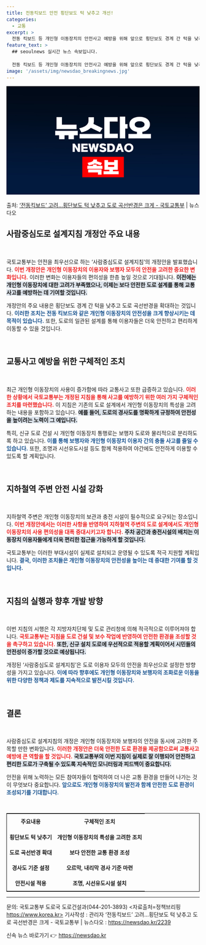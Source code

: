 ```yaml
---
title: 전동킥보드 안전 횡단보도 턱 낮추고 개선!
categories:
  - 교통
excerpt: >
  전동 킥보드 등 개인형 이동장치의 안전사고 예방을 위해 앞으로 횡단보도 경계 간 턱을 낮추고 도로 곡선반경을…
feature_text: >
  ## seoulnews 실시간 뉴스 속보입니다.

  전동 킥보드 등 개인형 이동장치의 안전사고 예방을 위해 앞으로 횡단보도 경계 간 턱을 낮추고 도로 곡선반경을…
image: '/assets/img/newsdao_breakingnews.jpg'
---
```


![뉴스다오 속보](/assets/img/newsdao_breakingnews.jpg)

<p>출처: <a href="https://newsdao.kr/2239" rel="dofollow">‘전동킥보드’ 고려…횡단보도 턱 낮추고 도로 곡선반경은 크게 - 국토교통부</a> | 뉴스다오</p>

<h2 data-ke-size="size26">사람중심도로 설계지침 개정안 주요 내용</h2>

<p data-ke-size="size16">&nbsp;</p>

국토교통부는 안전을 최우선으로 하는 ‘사람중심도로 설계지침’의 개정안을 발표했습니다. <b><span style="color: #ee2323;">이번 개정안은 개인형 이동장치의 이용자와 보행자 모두의 안전을 고려한 중요한 변화입니다.</span></b> 이러한 변화는 이용자들의 편의성을 한층 높일 것으로 기대됩니다. <b><span style="background-color: #21538527;">이전에는 개인형 이동장치에 대한 고려가 부족했으나, 이제는 보다 안전한 도로 설계를 통해 교통사고를 예방하는 데 기여할 것입니다.</span></b>

개정안의 주요 내용은 횡단보도 경계 간 턱을 낮추고 도로 곡선반경을 확대하는 것입니다. <b><span style="color: #1a5490;">이러한 조치는 전동 킥보드와 같은 개인형 이동장치의 안전성을 크게 향상시키는 데 목적이 있습니다.</span></b> 또한, 도로의 일관된 설계를 통해 이용자들은 더욱 안전하고 편리하게 이동할 수 있을 것입니다.

<p data-ke-size="size16">&nbsp;</p>

<h2 data-ke-size="size26">교통사고 예방을 위한 구체적인 조치</h2>

<p data-ke-size="size16">&nbsp;</p>

최근 개인형 이동장치의 사용이 증가함에 따라 교통사고 또한 급증하고 있습니다. <b><span style="color: #ee2323;">이러한 상황에서 국토교통부는 개정된 지침을 통해 사고를 예방하기 위한 여러 가지 구체적인 조치를 마련했습니다.</span></b> 이 지침은 기존의 도로 설계에서 개인형 이동장치의 특성을 고려하는 내용을 포함하고 있습니다. <b><span style="background-color: #21538527;">예를 들어, 도로의 경사도를 명확하게 규정하여 안전성을 높이려는 노력이 그 예입니다.</span></b>

특히, 신규 도로 건설 시 개인형 이동장치 통행로는 보행자 도로와 물리적으로 분리하도록 하고 있습니다. <b><span style="color: #1a5490;">이를 통해 보행자와 개인형 이동장치 이용자 간의 충돌 사고를 줄일 수 있습니다.</span></b> 또한, 조명과 시선유도시설 등도 함께 적용하여 야간에도 안전하게 이용할 수 있도록 할 계획입니다.

<p data-ke-size="size16">&nbsp;</p>

<h2 data-ke-size="size26">지하철역 주변 안전 시설 강화</h2>

<p data-ke-size="size16">&nbsp;</p>

지하철역 주변은 개인형 이동장치의 보관과 충전 시설이 필수적으로 요구되는 장소입니다. <b><span style="color: #ee2323;">이번 개정안에서는 이러한 사항을 반영하여 지하철역 주변의 도로 설계에서도 개인형 이동장치의 사용 편의성을 대폭 증대시키고자 합니다.</span></b> <b><span style="background-color: #21538527;">주차 공간과 충전시설의 배치는 이동장치 이용자들에게 더욱 편리한 접근을 가능하게 할 것입니다.</span></b>

국토교통부는 이러한 부대시설이 실제로 설치되고 운영될 수 있도록 적극 지원할 계획입니다. <b><span style="color: #1a5490;">결국, 이러한 조치들은 개인형 이동장치의 안전성을 높이는 데 중대한 기여를 할 것입니다.</span></b> 

<p data-ke-size="size16">&nbsp;</p>

<h2 data-ke-size="size26">지침의 실행과 향후 개발 방향</h2>

<p data-ke-size="size16">&nbsp;</p>

이번 지침의 시행은 각 지방자치단체 및 도로 관리청에 의해 적극적으로 이루어져야 합니다. <b><span style="color: #ee2323;">국토교통부는 지침을 도로 건설 및 보수 작업에 반영하여 안전한 환경을 조성할 것을 촉구하고 있습니다.</span></b> <b><span style="background-color: #21538527;">또한, 신규 설치 도로에 우선적으로 적용할 계획이어서 시민들의 안전성이 증가할 것으로 예상됩니다.</span></b>

개정된 ‘사람중심도로 설계지침’은 도로 이용자 모두의 안전을 최우선으로 설정한 방향성을 가지고 있습니다. <b><span style="color: #1a5490;">이에 따라 향후에도 개인형 이동장치와 보행자의 조화로운 이동을 위한 다양한 정책과 제도를 지속적으로 발전시킬 것입니다.</span></b> 

<p data-ke-size="size16">&nbsp;</p>

<h2 data-ke-size="size26">결론</h2>

<p data-ke-size="size16">&nbsp;</p>

사람중심도로 설계지침의 개정은 개인형 이동장치와 보행자의 안전을 동시에 고려한 주목할 만한 변화입니다. <b><span style="color: #ee2323;">이러한 개정안은 더욱 안전한 도로 환경을 제공함으로써 교통사고 예방에 큰 역할을 할 것입니다.</span></b> <b><span style="background-color: #21538527;">국토교통부의 이번 지침이 실제로 잘 이행되어 안전하고 편리한 도로가 구축될 수 있도록 지속적인 모니터링과 피드백이 중요합니다.</span></b>

안전을 위해 노력하는 모든 참여자들이 협력하여 더 나은 교통 환경을 만들어 나가는 것이 무엇보다 중요합니다. <b><span style="color: #1a5490;">앞으로도 개인형 이동장치의 발전과 함께 안전한 도로 환경이 조성되기를 기대합니다.</span></b> 

<p data-ke-size="size16">&nbsp;</p>

<table style="width: 100%; border: 1px solid #000000;">
    <tr>
        <td style="text-align: center; height: 35px;"><b>주요내용</b></td>
        <td style="text-align: center; height: 17px;"><b>구체적인 조치</b></td>
    </tr>
    <tr>
        <td style="text-align: center; height: 35px;"><b>횡단보도 턱 낮추기</b></td>
        <td style="text-align: center; height: 17px;"><b>개인형 이동장치의 특성을 고려한 조치</b></td>
    </tr>
    <tr>
        <td style="text-align: center; height: 35px;"><b>도로 곡선반경 확대</b></td>
        <td style="text-align: center; height: 17px;"><b>보다 안전한 교통 환경 조성</b></td>
    </tr>
    <tr>
        <td style="text-align: center; height: 35px;"><b>경사도 기준 설정</b></td>
        <td style="text-align: center; height: 17px;"><b>오르막, 내리막 경사 기준 마련</b></td>
    </tr>
    <tr>
        <td style="text-align: center; height: 35px;"><b>안전시설 적용</b></td>
        <td style="text-align: center; height: 17px;"><b>조명, 시선유도시설 설치</b></td>
    </tr>
</table>

<hr> 

문의: 국토교통부 도로국 도로건설과(044-201-3893)
<자료출처=정책브리핑 https://www.korea.kr>
기사작성 : 관리자 ‘전동킥보드’ 고려…횡단보도 턱 낮추고 도로 곡선반경은 크게 - 국토교통부 | 뉴스다오 : https://newsdao.kr/2239 

신속 뉴스 바로가기 👉 <a href="https://newsdao.kr" rel="dofollow">https://newsdao.kr</a>


